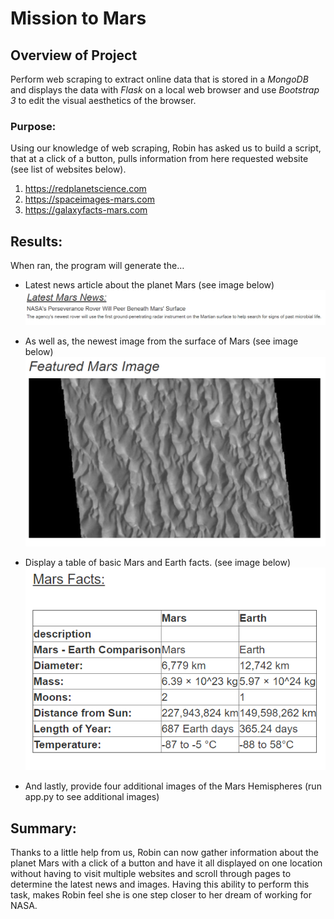# Mission to Mars

## Overview of Project
Perform web scraping to extract online data that is stored in a *MongoDB* and displays the data with *Flask* on a local web browser and use *Bootstrap 3* to edit the visual aesthetics of the browser. 

### Purpose:
Using our knowledge of web scraping, Robin has asked us to build a script, that at a click of a button, pulls information from here requested website (see list of websites below). 
1. https://redplanetscience.com
2. https://spaceimages-mars.com
3. https://galaxyfacts-mars.com

## Results:
When ran, the program will generate the…
- Latest news article about the planet Mars (see image below)
![](https://github.com/Apollo619/Mission-to-Mars/blob/main/Resources/mars%20news.PNG)

- As well as, the newest image from the surface of Mars (see image below)
![](https://github.com/Apollo619/Mission-to-Mars/blob/main/Resources/mars%20pic.PNG)

- Display a table of basic Mars and Earth facts. (see image below) 
![](https://github.com/Apollo619/Mission-to-Mars/blob/main/Resources/mars%20facts.PNG)

- And lastly, provide four additional images of the Mars Hemispheres (run app.py to see additional images) 

## Summary:
Thanks to a little help from us, Robin can now gather information about the planet Mars with a click of a button and have it all displayed on one location without having to visit multiple websites and scroll through pages to determine the latest news and images. Having this ability to perform this task, makes Robin feel she is one step closer to her dream of working for NASA. 

